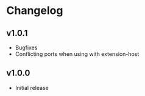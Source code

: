 # Changelog

## v1.0.1

 - Bugfixes
 - Conflicting ports when using with extension-host

## v1.0.0

 - Initial release
